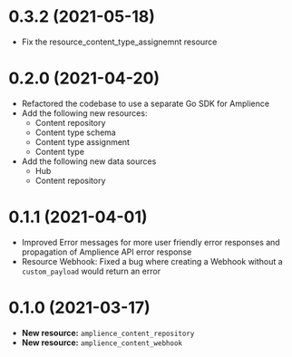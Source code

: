 0.3.2 (2021-05-18)
==================
 - Fix the resource_content_type_assignemnt resource

0.2.0 (2021-04-20)
==================
- Refactored the codebase to use a separate Go SDK for Amplience
- Add the following new resources:
  - Content repository
  - Content type schema
  - Content type assignment
  - Content type
- Add the following new data sources
  - Hub
  - Content repository

0.1.1 (2021-04-01)
==================
- Improved Error messages for more user friendly error responses and propagation of Amplience API error response
- Resource Webhook: Fixed a bug where creating a Webhook without a `custom_payload` would return an error

0.1.0 (2021-03-17)
==================
- **New resource:** `amplience_content_repository`
- **New resource:** `amplience_content_webhook`
